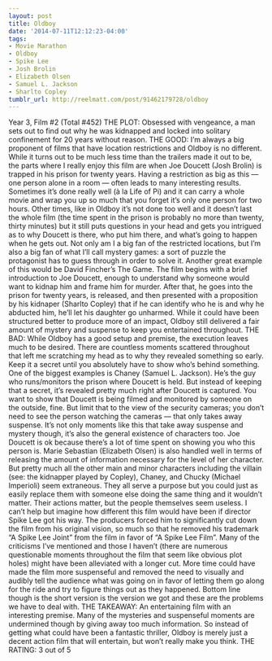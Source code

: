 ```yaml
---
layout: post
title: Oldboy
date: '2014-07-11T12:12:23-04:00'
tags:
- Movie Marathon
- Oldboy
- Spike Lee
- Josh Brolin
- Elizabeth Olsen
- Samuel L. Jackson
- Sharlto Copley
tumblr_url: http://reelmatt.com/post/91462179728/oldboy
---
```



Year 3, Film #2 (Total #452)
THE PLOT: Obsessed with vengeance, a man sets out to find out why he was kidnapped and locked into solitary confinement for 20 years without reason.
THE GOOD: I’m always a big proponent of films that have location restrictions and Oldboy is no different. While it turns out to be much less time than the trailers made it out to be, the parts where I really enjoy this film are when Joe Doucett (Josh Brolin) is trapped in his prison for twenty years. Having a restriction as big as this — one person alone in a room — often leads to many interesting results. Sometimes it’s done really well (à la Life of Pi) and it can carry a whole movie and wrap you up so much that you forget it’s only one person for two hours. Other times, like in Oldboy it’s not done too well and it doesn’t last the whole film (the time spent in the prison is probably no more than twenty, thirty minutes) but it still puts questions in your head and gets you intrigued as to why Doucett is there, who put him there, and what’s going to happen when he gets out.
Not only am I a big fan of the restricted locations, but I’m also a big fan of what I’ll call mystery games: a sort of puzzle the protagonist has to guess through in order to solve it. Another great example of this would be David Fincher’s The Game. The film begins with a brief introduction to Joe Doucett, enough to understand why someone would want to kidnap him and frame him for murder. After that, he goes into the prison for twenty years, is released, and then presented with a proposition by his kidnaper (Sharlto Copley) that if he can identify who he is and why he abducted him, he’ll let his daughter go unharmed. While it could have been structured better to produce more of an impact, Oldboy still delivered a fair amount of mystery and suspense to keep you entertained throughout.
THE BAD: While Oldboy has a good setup and premise, the execution leaves much to be desired. There are countless moments scattered throughout that left me scratching my head as to why they revealed something so early. Keep it a secret until you absolutely have to show who’s behind something. One of the biggest examples is Chaney (Samuel L. Jackson). He’s the guy who runs/monitors the prison where Doucett is held. But instead of keeping that a secret, it’s revealed pretty much right after Doucett is captured. You want to show that Doucett is being filmed and monitored by someone on the outside, fine. But limit that to the view of the security cameras; you don’t need to see the person watching the cameras — that only takes away suspense.
It’s not only moments like this that take away suspense and mystery though, it’s also the general existence of characters too. Joe Doucett is ok because there’s a lot of time spent on showing you who this person is. Marie Sebastian (Elizabeth Olsen) is also handled well in terms of releasing the amount of information necessary for the level of her character. But pretty much all the other main and minor characters including the villain (see: the kidnapper played by Copley), Chaney, and Chucky (Michael Imperioli) seem extraneous. They all serve a purpose but you could just as easily replace them with someone else doing the same thing and it wouldn’t matter. Their actions matter, but the people themselves seem useless.
I can’t help but imagine how different this film would have been if director Spike Lee got his way. The producers forced him to significantly cut down the film from his original vision, so much so that he removed his trademark “A Spike Lee Joint” from the film in favor of “A Spike Lee Film”. Many of the criticisms I’ve mentioned and those I haven’t (there are numerous questionable moments throughout the film that seem like obvious plot holes) might have been alleviated with a longer cut. More time could have made the film more suspenseful and removed the need to visually and audibly tell the audience what was going on in favor of letting them go along for the ride and try to figure things out as they happened. Bottom line though is the short version is the version we got and these are the problems we have to deal with.
THE TAKEAWAY: An entertaining film with an interesting premise. Many of the mysteries and suspenseful moments are undermined though by giving away too much information. So instead of getting what could have been a fantastic thriller, Oldboy is merely just a decent action film that will entertain, but won’t really make you think.
THE RATING: 3 out of 5

